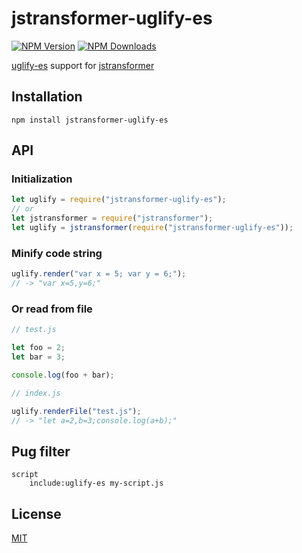 # jstransformer-uglify-es
[![NPM Version][npm-image]][npm-url]
[![NPM Downloads][downloads-image]][downloads-url]

[uglify-es](https://www.npmjs.com/package/uglify-es) support for [jstransformer](https://www.npmjs.com/package/jstransformer)

## Installation

    npm install jstransformer-uglify-es

## API

### Initialization
```js
let uglify = require("jstransformer-uglify-es");
// or
let jstransformer = require("jstransformer");
let uglify = jstransformer(require("jstransformer-uglify-es"));
```
### Minify code string
```js
uglify.render("var x = 5; var y = 6;");
// -> "var x=5,y=6;"
```
### Or read from file
```js
// test.js

let foo = 2;
let bar = 3;

console.log(foo + bar);
```
```js
// index.js

uglify.renderFile("test.js");
// -> "let a=2,b=3;console.log(a+b);"
```

## Pug filter

```
script
    include:uglify-es my-script.js
```

## License

[MIT](https://github.com/kerrytazi/jstransformer-uglify-es/blob/master/LICENSE)

[npm-image]: https://img.shields.io/npm/v/jstransformer-uglify-es.svg
[npm-url]: https://npmjs.org/package/jstransformer-uglify-es
[downloads-image]: https://img.shields.io/npm/dm/jstransformer-uglify-es.svg
[downloads-url]: https://npmjs.org/package/jstransformer-uglify-es
